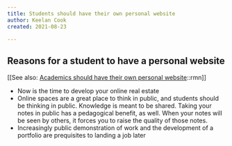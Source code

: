 ```yaml
---
title: Students should have their own personal website
author: Keelan Cook
created: 2021-08-23

---
```


## Reasons for a student to have a personal website
[[See also: [Academics should have their own personal website](Academics-should-have-their-own-personal-website)::rmn]]
* Now is the time to develop your online real estate
* Online spaces are a great place to think in public, and students should be thinking in public. Knowledge is meant to be shared. Taking your notes in public has a pedagogical benefit, as well. When your notes will be seen by others, it forces you to raise the quality of those notes.
* Increasingly public demonstration of work and the development of a portfolio are prequisites to landing a job later